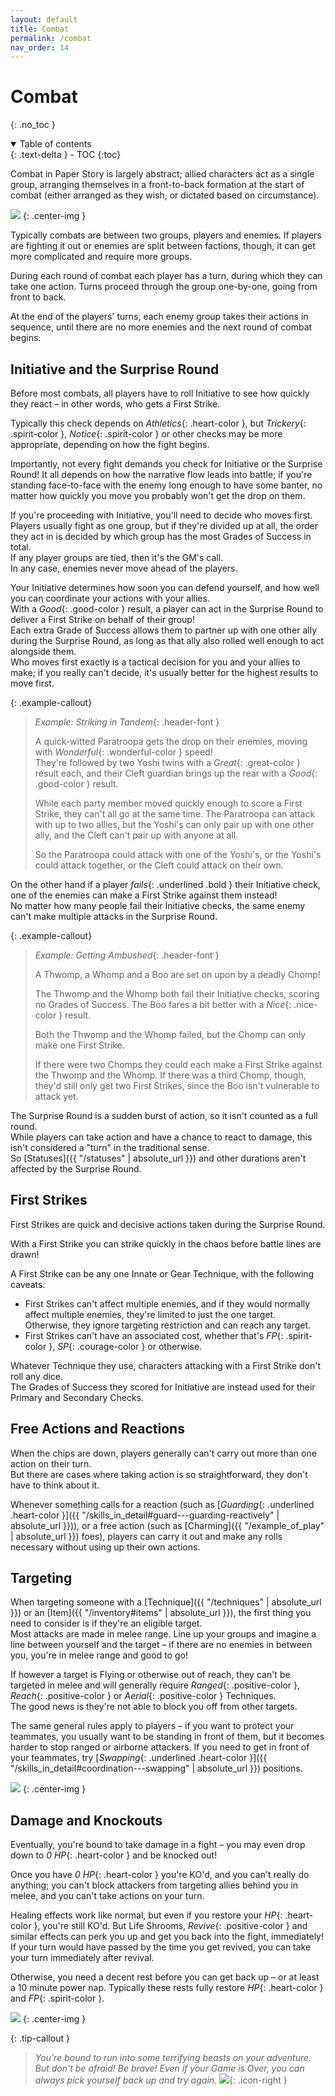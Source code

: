 ```yaml
---
layout: default
title: Combat
permalink: /combat
nav_order: 14
---
```


# Combat
{: .no_toc }

<details open markdown="block">
  <summary>
    Table of contents
  </summary>
  {: .text-delta }
- TOC
{:toc}
</details>

Combat in Paper Story is largely abstract; allied characters act as a single group, arranging themselves in a front-to-back formation at the start of combat (either arranged as they wish, or dictated based on circumstance).

![](assets/images/scenes/01.png)
{: .center-img }

Typically combats are between two groups, players and enemies. If players are fighting it out or enemies are split between factions, though, it can get more complicated and require more groups.

During each round of combat each player has a turn, during which they can take one action. Turns proceed through the group one-by-one, going from front to back.  

At the end of the players' turns, each enemy group takes their actions in sequence, until there are no more enemies and the next round of combat begins.

## Initiative and the Surprise Round

Before most combats, all players have to roll Initiative to see how quickly they react – in other words, who gets a First Strike.

Typically this check depends on *Athletics*{: .heart-color }, but *Trickery*{: .spirit-color }, *Notice*{: .spirit-color } or other checks may be more appropriate, depending on how the fight begins.  

Importantly, not every fight demands you check for Initiative or the Surprise Round! It all depends on how the narrative flow leads into battle; if you're standing face-to-face with the enemy long enough to have some banter, no matter how quickly you move you probably won't get the drop on them.

If you're proceeding with Initiative, you'll need to decide who moves first.
Players usually fight as one group, but if they're divided up at all, the order they act in is decided by which group has the most Grades of Success in total.  
If any player groups are tied, then it's the GM's call.  
In any case, enemies never move ahead of the players.

Your Initiative determines how soon you can defend yourself, and how well you can coordinate your actions with your allies.  
With a *Good*{: .good-color } result, a player can act in the Surprise Round to deliver a First Strike on behalf of their group!  
Each extra Grade of Success allows them to partner up with one other ally during the Surprise Round, as long as that ally also rolled well enough to act alongside them.  
Who moves first exactly is a tactical decision for you and your allies to make; if you really can't decide, it's usually better for the highest results to move first.

{: .example-callout}
> *Example: Striking in Tandem*{: .header-font }
>
> A quick-witted Paratroopa gets the drop on their enemies, moving with *Wonderful*{: .wonderful-color } speed!  
> They're followed by two Yoshi twins with a *Great*{: .great-color } result each, and their Cleft guardian brings up the rear with a *Good*{: .good-color } result.
>
> While each party member moved quickly enough to score a First Strike, they can't all go at the same time. The Paratroopa can attack with up to two allies, but the Yoshi's can only pair up with one other ally, and the Cleft can't pair up with anyone at all.
>
> So the Paratroopa could attack with one of the Yoshi's, or the Yoshi's could attack together, or the Cleft could attack on their own.

On the other hand if a player *fails*{: .underlined .bold } their Initiative check, one of the enemies can make a First Strike against them instead!  
No matter how many people fail their Initiative checks, the same enemy can't make multiple attacks in the Surprise Round.

{: .example-callout}
> *Example: Getting Ambushed*{: .header-font }
>
> A Thwomp, a Whomp and a Boo are set on upon by a deadly Chomp!
>
> The Thwomp and the Whomp both fail their Initiative checks, scoring no Grades of Success. The Boo fares a bit better with a *Nice*{: .nice-color } result.
>
> Both the Thwomp and the Whomp failed, but the Chomp can only make one First Strike.
>
> If there were two Chomps they could each make a First Strike against the Thwomp and the Whomp. If there was a third Chomp, though, they'd still only get two First Strikes, since the Boo isn't vulnerable to attack yet.

The Surprise Round is a sudden burst of action, so it isn't counted as a full round.  
While players can take action and have a chance to react to damage, this isn't considered a "turn" in the traditional sense.  
So [Statuses]({{ "/statuses" | absolute_url }}) and other durations aren't affected by the Surprise Round.

## First Strikes

First Strikes are quick and decisive actions taken during the Surprise Round.

With a First Strike you can strike quickly in the chaos before battle lines are drawn!

A First Strike can be any one Innate or Gear Technique, with the following caveats:
- First Strikes can't affect multiple enemies, and if they would normally affect multiple enemies, they're limited to just the one target.  
Otherwise, they ignore targeting restriction and can reach any target.
- First Strikes can't have an associated cost, whether that's *FP*{: .spirit-color }, *SP*{: .courage-color } or otherwise.

Whatever Technique they use, characters attacking with a First Strike don't roll any dice.  
The Grades of Success they scored for Initiative are instead used for their Primary and Secondary Checks.

## Free Actions and Reactions

When the chips are down, players generally can't carry out more than one action on their turn.  
But there are cases where taking action is so straightforward, they don't have to think about it.

Whenever something calls for a reaction (such as [*Guarding*{: .underlined .heart-color }]({{ "/skills_in_detail#guard---guarding-reactively" | absolute_url }})), or a free action (such as [Charming]({{ "/example_of_play" | absolute_url }}) foes), players can carry it out and make any rolls necessary without using up their own actions. 

## Targeting

When targeting someone with a [Technique]({{ "/techniques" | absolute_url }}) or an [Item]({{ "/inventory#items" | absolute_url }}), the first thing you need to consider is if they're an eligible target.  
Most attacks are made in melee range. Line up your groups and imagine a line between yourself and the target – if there are no enemies in between you, you're in melee range and good to go!

If however a target is Flying or otherwise out of reach, they can't be targeted in melee and will generally require *Ranged*{: .positive-color }, *Reach*{: .positive-color } or *Aerial*{: .positive-color } Techniques.  
The good news is they're not able to block you off from other targets.

The same general rules apply to players – if you want to protect your teammates, you usually want to be standing in front of them, but it becomes harder to stop ranged or airborne attackers. If you need to get in front of your teammates, try [*Swapping*{: .underlined .heart-color }]({{ "/skills_in_detail#coordination---swapping" | absolute_url }}) positions.

![](assets/images/scenes/02.png)
{: .center-img }

## Damage and Knockouts

Eventually, you're bound to take damage in a fight – you may even drop down to *0 HP*{: .heart-color } and be knocked out!

Once you have *0 HP*{: .heart-color } you're KO'd, and you can't really do anything; you can't block attackers from targeting allies behind you in melee, and you can't take actions on your turn.

Healing effects work like normal, but even if you restore your *HP*{: .heart-color }, you're still KO'd. But Life Shrooms, *Revive*{: .positive-color } and similar effects can perk you up and get you back into the fight, immediately!  
If your turn would have passed by the time you get revived, you can take your turn immediately after revival.

Otherwise, you need a decent rest before you can get back up – or at least a 10 minute power nap. Typically these rests fully restore *HP*{: .heart-color } and *FP*{: .spirit-color }.

![](assets/images/scenes/03.png)
{: .center-img }

{: .tip-callout }
> *You're bound to run into some terrifying beasts on your adventure. But don't be afraid! Be brave! Even if your Game is Over, you can always pick yourself back up and try again. ![](assets/images/icons/tipguy.png)*{: .icon-right }

